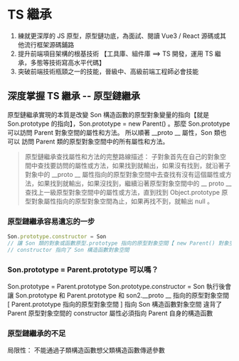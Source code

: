 # TS 繼承

1. 練就更深厚的 JS 原型，原型鏈功底，為面試、閱讀 Vue3 / React 源碼或其他流行框架源碼鋪路
2. 提升前端項目架構的根基技術 【工具庫、組件庫 ==> TS 開發，運用 TS 繼承，多態等技術寫高水平代碼】
3. 突破前端技術瓶頸之一的技能，晉級中、高級前端工程師必會技能

## 深度掌握 TS 繼承 -- 原型鏈繼承

原型鏈繼承實現的本質是改變 Son 構造函數的原型對象變量的指向【就是 Son.prototype 的指向】，Son.prototype = new Parent() 。那麼 Son.prototype 可以訪問 Parent 對象空間的屬性和方法。 所以順著 __proto __ 屬性，Son 類也可以 訪問 Parent 類的原型對象空間中的所有屬性和方法。

> 原型鏈繼承查找屬性和方法的完整路線描述： 子對象首先在自己的對象空間中查找要訪問的屬性或方法，如果找到就輸出，如果沒有找到，就沿著子對象中的 __proto __ 屬性指向的原型對象空間中去查找有沒有這個屬性或方法，如果找到就輸出，如果沒找到，繼續沿著原型對象空間中的 __ proto __ 查找上一級原型對象空間中的屬性或方法，直到找到 Object.prototype 原型對象屬性指向的原型對象空間為止，如果再找不到，就輸出 null 。

### 原型鏈繼承容易遺忘的一步

``` js
Son.prototype.constructor = Son
// 讓 Son 類的對象或函數原型.prototype 指向的原型對象空間【 new Parent() 對象空間 】有一個 
// constructor 指向了 Son 構造函數對象空間
```

### Son.prototype = Parent.prototype 可以嗎？

Son.prototype = Parent.prototype
Son.prototype.constructor = Son
執行後會讓 Son.prototype 和 Parent.prototype 和 son2.__proto __ 指向的原型對象空間 [ Parent.prototype 指向的原型對象空間 ]  指向 Son 構造函數對象空間
違背了 Parent 原型對象空間的 constructor 屬性必須指向 Parent 自身的構造函數

### 原型鏈繼承的不足

局限性： 不能通過子類構造函數想父類構造函數傳遞參數
